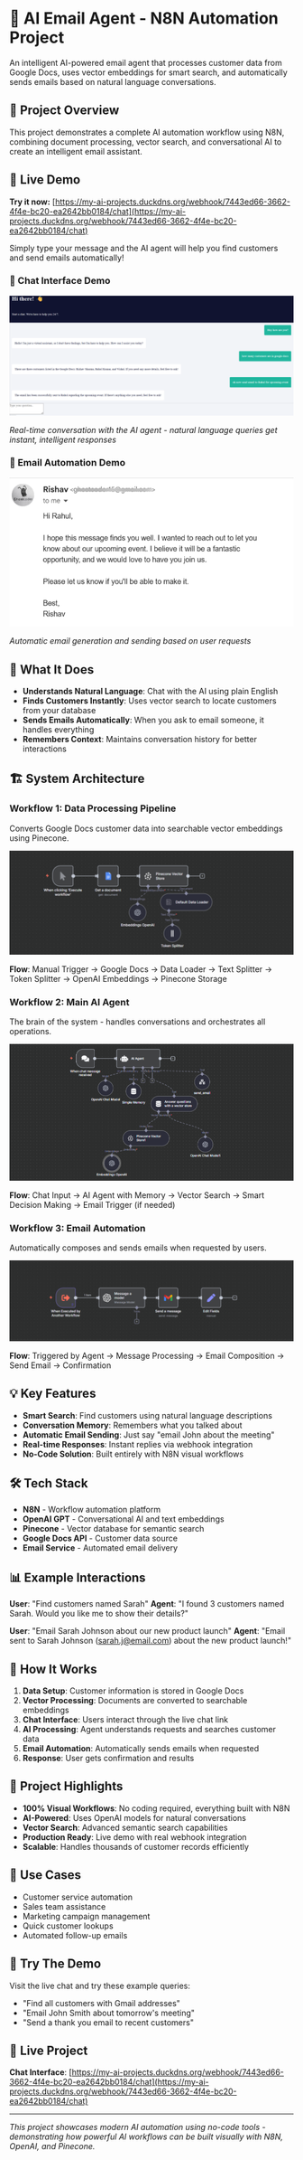 # 🤖 AI Email Agent - N8N Automation Project

An intelligent AI-powered email agent that processes customer data from Google Docs, uses vector embeddings for smart search, and automatically sends emails based on natural language conversations.

## 🌟 Project Overview

This project demonstrates a complete AI automation workflow using N8N, combining document processing, vector search, and conversational AI to create an intelligent email assistant.

## 🚀 Live Demo

**Try it now:** [https://my-ai-projects.duckdns.org/webhook/7443ed66-3662-4f4e-bc20-ea2642bb0184/chat](https://my-ai-projects.duckdns.org/webhook/7443ed66-3662-4f4e-bc20-ea2642bb0184/chat)

Simply type your message and the AI agent will help you find customers and send emails automatically!

### 💬 Chat Interface Demo
![Chat Demo](demo-images/chat-demo.png)

*Real-time conversation with the AI agent - natural language queries get instant, intelligent responses*

### 📧 Email Automation Demo  
![Email Demo](demo-images/email-demo.png)

*Automatic email generation and sending based on user requests*

## 🎯 What It Does

- **Understands Natural Language**: Chat with the AI using plain English
- **Finds Customers Instantly**: Uses vector search to locate customers from your database
- **Sends Emails Automatically**: When you ask to email someone, it handles everything
- **Remembers Context**: Maintains conversation history for better interactions

## 🏗️ System Architecture

### Workflow 1: Data Processing Pipeline
Converts Google Docs customer data into searchable vector embeddings using Pinecone.

![Pinecone Data Processing Workflow](workflow-images/pinecone-workflow.png)

**Flow**: Manual Trigger → Google Docs → Data Loader → Text Splitter → Token Splitter → OpenAI Embeddings → Pinecone Storage

### Workflow 2: Main AI Agent
The brain of the system - handles conversations and orchestrates all operations.

![Main AI Agent Workflow](workflow-images/agent-workflow.png)

**Flow**: Chat Input → AI Agent with Memory → Vector Search → Smart Decision Making → Email Trigger (if needed)

### Workflow 3: Email Automation
Automatically composes and sends emails when requested by users.

![Email Automation Workflow](workflow-images/send-email-workflow.png)

**Flow**: Triggered by Agent → Message Processing → Email Composition → Send Email → Confirmation

## 💡 Key Features

- **Smart Search**: Find customers using natural language descriptions
- **Conversation Memory**: Remembers what you talked about
- **Automatic Email Sending**: Just say "email John about the meeting" 
- **Real-time Responses**: Instant replies via webhook integration
- **No-Code Solution**: Built entirely with N8N visual workflows

## 🛠️ Tech Stack

- **N8N** - Workflow automation platform
- **OpenAI GPT** - Conversational AI and text embeddings  
- **Pinecone** - Vector database for semantic search
- **Google Docs API** - Customer data source
- **Email Service** - Automated email delivery

## 📊 Example Interactions

**User**: "Find customers named Sarah"
**Agent**: "I found 3 customers named Sarah. Would you like me to show their details?"

**User**: "Email Sarah Johnson about our new product launch"
**Agent**: "Email sent to Sarah Johnson (sarah.j@email.com) about the new product launch!"

## 🎥 How It Works

1. **Data Setup**: Customer information is stored in Google Docs
2. **Vector Processing**: Documents are converted to searchable embeddings
3. **Chat Interface**: Users interact through the live chat link
4. **AI Processing**: Agent understands requests and searches customer data  
5. **Email Automation**: Automatically sends emails when requested
6. **Response**: User gets confirmation and results

## 🌟 Project Highlights

- **100% Visual Workflows**: No coding required, everything built with N8N
- **AI-Powered**: Uses OpenAI models for natural conversations
- **Vector Search**: Advanced semantic search capabilities
- **Production Ready**: Live demo with real webhook integration
- **Scalable**: Handles thousands of customer records efficiently

## 🎯 Use Cases

- Customer service automation
- Sales team assistance  
- Marketing campaign management
- Quick customer lookups
- Automated follow-up emails

## 📱 Try The Demo

Visit the live chat and try these example queries:
- "Find all customers with Gmail addresses"
- "Email John Smith about tomorrow's meeting"
- "Send a thank you email to recent customers"

## 🔗 Live Project

**Chat Interface**: [https://my-ai-projects.duckdns.org/webhook/7443ed66-3662-4f4e-bc20-ea2642bb0184/chat](https://my-ai-projects.duckdns.org/webhook/7443ed66-3662-4f4e-bc20-ea2642bb0184/chat)

---

*This project showcases modern AI automation using no-code tools - demonstrating how powerful AI workflows can be built visually with N8N, OpenAI, and Pinecone.*